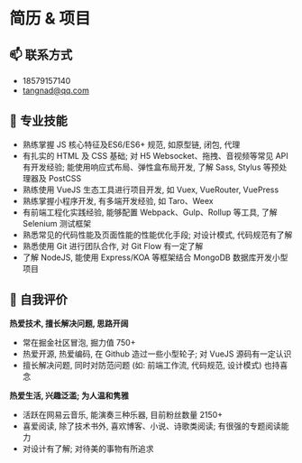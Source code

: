 # 简历 & 项目

## 📫 联系方式

* 18579157140
* tangnad@qq.com

## 🔨 专业技能

* 熟练掌握 JS 核心特征及ES6/ES6+ 规范, 如原型链, 闭包, 代理
* 有扎实的 HTML 及 CSS 基础; 对 H5 Websocket、拖拽、音视频等常见 API 有开发经验; 能使用响应式布局、弹性盒布局开发, 了解 Sass, Stylus 等预处理器及 PostCSS
* 熟练使用 VueJS 生态工具进行项目开发, 如 Vuex, VueRouter, VuePress
* 熟练掌握小程序开发, 有多端开发经验, 如 Taro、Weex
* 有前端工程化实践经验, 能够配置 Webpack、Gulp、Rollup 等工具, 了解 Selenium 测试框架 
* 熟悉常见的代码性能及页面性能的性能优化手段; 对设计模式, 代码规范有了解 
* 熟悉使用 Git 进行团队合作, 对 Git Flow 有一定了解
* 了解 NodeJS, 能使用 Express/KOA 等框架结合 MongoDB 数据库开发小型项目

## 📕 自我评价

**热爱技术, 擅长解决问题, 思路开阔**

* 常在掘金社区冒泡, 掘力值 750+
* 热爱开源, 热爱编码, 在 Github 造过一些小型轮子; 对 VueJS 源码有一定认识
* 擅长解决问题, 同时对防范问题 (如: 前端工作流, 代码规范, 设计模式) 也持喜念

**热爱生活, 兴趣泛滥; 为人温和隽雅**

* 活跃在网易云音乐, 能演奏三种乐器, 目前粉丝数量 2150+ 
* 喜爱阅读, 除了技术书外, 喜欢博客、小说、诗歌类阅读; 有很强的专题阅读能力
* 对设计有了解; 对待美的事物有所追求
